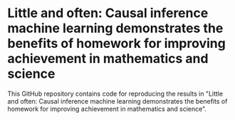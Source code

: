 # Little and often: Causal inference machine learning demonstrates the benefits of homework for improving achievement in mathematics and science

This GitHub repository contains code for reproducing the results in "Little and often: Causal inference machine learning demonstrates the benefits of homework for improving achievement in mathematics and science".


